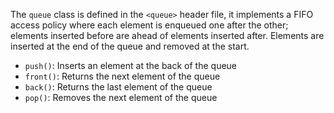 The `queue` class is defined in the `<queue>` header file, it implements a FIFO access policy where each element is enqueued one after the other; elements inserted before are ahead of elements inserted after. Elements are inserted at the end of the queue and removed at the start.

- `push()`: Inserts an element at the back of the queue
- `front()`: Returns the next element of the queue
- `back()`: Returns the last element of the queue
- `pop()`: Removes the next element of the queue